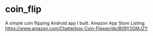# coin_flip
A simple coin flipping Android app I built. Amazon App Store Listing: https://www.amazon.com/Chatterbox-Coin-Flipper/dp/B09Y2GMJZY
